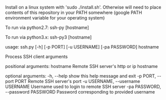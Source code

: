 Install on a linux system with 'sudo ./install.sh'. Otherwise will need to
place contents of this repository in your PATH somewhere (google PATH
environment variable for your operating system)

To run via python2.7:
ssh-py [hostname]

To run via python3.x:
ssh-py3 [hostname]


usage: ssh.py [-h] [-p PORT] [-u USERNAME] [-pa PASSWORD] hostname

Process SSH client arguments

positional arguments:
  hostname              Remote SSH server's http or ip hostname

optional arguments:
  -h, --help            show this help message and exit
  -p PORT, --port PORT  Remote SSH server's port
  -u USERNAME, --username USERNAME
                        Username used to login to remote SSH server
  -pa PASSWORD, --password PASSWORD
                        Password corresponding to provided username

